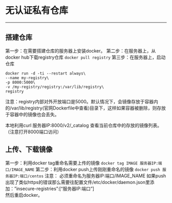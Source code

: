 # 无认证私有仓库
---
## 搭建仓库
第一步：在需要搭建仓库的服务器上安装docker。
第二步：在服务器上，从docker hub下载registry仓库
`docker pull registry`
第三步：在服务器上，启动仓库
```
docker run -d -ti --restart always\
--name my-registry\
-p 8000:5000\
-v /my-registry/registry:/var/lib/registry\
registry
```
注意：registry内部对外开放端口是5000。默认情况下，会镜像存放于容器内的/var/lib/registry(官网Dockerfile中查看)目录下，这样如果容器被删除，则存放于容器中的镜像也会丢失。

本地利用curl 服务器IP:8000/v2/_catalog  查看当前仓库中的存放的镜像列表。（注意打开8000端口访问）

## 上传、下载镜像
第一步：利用docker tag重命名需要上传的镜像
`docker tag IMAGE 服务器IP:端口/IMAGE_NAME`
第二步：利用docker push上传刚刚重命名的镜像
`docker push 服务器IP:端口/centos`
注意：
	必须重命名为服务器IP:端口/IMAGE_NAME
	如果push出现了类似https的错误那么需要往配置文件/etc/docker/daemon.json里添加：”insecure-registries”:[“服务器IP:端口”]  
	然后重启docker。
